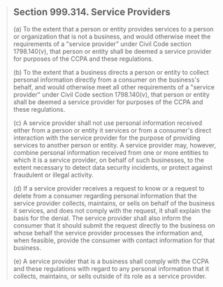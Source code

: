 > ## Section 999.314.  Service Providers
>
> (a) To the extent that a person or entity provides services to a person or organization that is not a business, and would otherwise meet the requirements of a "service provider" under Civil Code section 1798.140(v), that person or entity shall be deemed a service provider for purposes of the CCPA and these regulations.
>
> (b) To the extent that a business directs a person or entity to collect personal information directly from a consumer on the business's behalf, and would otherwise meet all other requirements of a "service provider" under Civil Code section 1798.140(v), that person or entity shall be deemed a service provider for purposes of the CCPA and these regulations.
> 
> (c) A service provider shall not use personal information received either from a person or entity it services or from a consumer's direct interaction with the service provider for the purpose of providing services to another person or entity.  A service provider may, however, combine personal information received from one or more entities to which it is a service provider, on behalf of such businesses, to the extent necessary to detect data security incidents, or protect against fraudulent or illegal activity.
>
> (d) If a service provider receives a request to know or a request to delete from a consumer regarding personal information that the service provider collects, maintains, or sells on behalf of the business it services, and does not comply with the request, it shall explain the basis for the denial.  The service provider shall also inform the consumer that it should submit the request directly to the business on whose behalf the service provider processes the information and, when feasible, provide the consumer with contact information for that business.
>
> (e) A service provider that is a business shall comply with the CCPA and these regulations with regard to any personal information that it collects, maintains, or sells outside of its role as a service provider.
